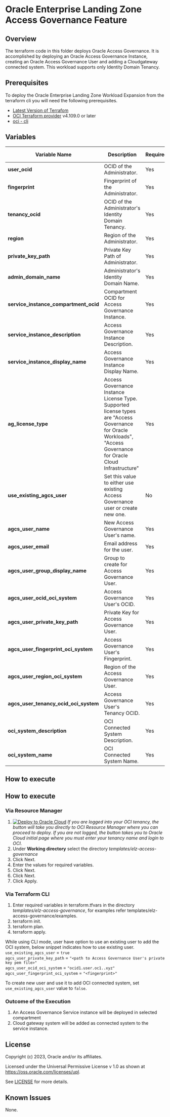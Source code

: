 # Oracle Enterprise Landing Zone Access Governance Feature

## Overview

The terraform code in this folder deploys Oracle Access Governance.  It is accomplished by deploying an Oracle Access Governance Instance, creating an Oracle Access Governance User and adding a Cloudgateway connected system. This workload supports only Identity Domain Tenancy.

## Prerequisites

To deploy the Oracle Enterprise Landing Zone Workload Expansion from the terraform cli you will need the following prerequisites.
- [Latest Version of Terrafom](https://developer.hashicorp.com/terraform/downloads)
- [OCI Terraform provider](https://registry.terraform.io/providers/oracle/oci/latest/docs) v4.109.0 or later
- [oci - cli](https://github.com/oracle/oci-cli)

## Variables
| Variable Name                          | Description                                                                                                                                                         | Required | Default Value |
|----------------------------------------|---------------------------------------------------------------------------------------------------------------------------------------------------------------------|---------|---------------|
| **user_ocid**                          | OCID of the Administrator.                                                                                                                                          | Yes     | None          |
| **fingerprint**                        | Fingerprint of the Administrator.                                                                                                                                   | Yes     | None          |
| **tenancy_ocid**                       | OCID of the Administrator's Identity Domain Tenancy.                                                                                                                | Yes     | None          |
| **region**                             | Region of the Administrator.                                                                                                                                        | Yes     | None          |
| **private_key_path**                   | Private Key Path of Administrator.                                                                                                                                  | Yes     | None          |
| **admin_domain_name**                  | Administrator's Identity Domain Name.                                                                                                                               | Yes     | Default       |
| **service_instance_compartment_ocid**  | Compartment OCID for Access Governance Instance.                                                                                                                    | Yes     | None          |
| **service_instance_description**       | Access Governance Instance Description.                                                                                                                             | Yes     | None          |
| **service_instance_display_name**      | Access Governance Instance Display Name.                                                                                                                            | Yes     | None          |
| **ag_license_type**                    | Access Governance Instance License Type.  Supported license types are "Access Governance for Oracle Workloads", "Access Governance for Oracle Cloud Infrastructure" |Yes      | None          |
| **use_existing_agcs_user**             | Set this value to either use existing Access Governance user or create new one.                                                                                     | No      | false         |
| **agcs_user_name**                     | New Access Governance User's name.                                                                                                                                  | Yes     | None          |
| **agcs_user_email**                    | Email address for the user.                                                                                                                                         | Yes     | None          |
| **agcs_user_group_display_name**       | Group to create for Access Governance User.                                                                                                                         | Yes     | None          |
| **agcs_user_ocid_oci_system**          | Access Governance User's OCID.                                                                                                                                      | Yes     | None          |
| **agcs_user_private_key_path**         | Private Key for Access Governance User.                                                                                                                             | Yes     | None          |
| **agcs_user_fingerprint_oci_system**   | Access Governance User's Fingerprint.                                                                                                                               | Yes     | None          |
| **agcs_user_region_oci_system**        | Region of the Access Governance User.                                                                                                                               | Yes     | None          |
| **agcs_user_tenancy_ocid_oci_system**  | Access Governance User's Tenancy OCID.                                                                                                                              | Yes     | None          |
| **oci_system_description**             | OCI Connected System Description.                                                                                                                                   | Yes     | None          |
| **oci_system_name**                    | OCI Connected System Name.                                                                                                                                          | Yes     | None          |

## How to execute

## How to execute
### Via Resource Manager
1. [![Deploy to Oracle Cloud](https://oci-resourcemanager-plugin.plugins.oci.oraclecloud.com/latest/deploy-to-oracle-cloud.svg)](https://cloud.oracle.com/resourcemanager/stacks/create?zipUrl=https://github.com/oracle-quickstart/oci-landing-zones/releases/tag/v2.2.0)
*If you are logged into your OCI tenancy, the button will take you directly to OCI Resource Manager where you can proceed to deploy. If you are not logged, the button takes you to Oracle Cloud initial page where you must enter your tenancy name and login to OCI.*
2. Under **Working directory** select the directory *templates/elz-access-governance*
3. Click Next.
4. Enter the values for required variables.
5. Click Next.
6. Click Next.
7. Click Apply.

### Via Terraform CLI
1. Enter required variables in terraform.tfvars in the directory *templates/elz-access-governance*, for examples refer templates/elz-access-governance/examples.
2. terraform init.
3. terraform plan.
4. terraform apply.

While using CLI mode, user have option to use an existing user to add the OCI system, below snippet indicates how to use existing user.<br>
`use_existing_agcs_user`            = `true`<br>
`agcs_user_private_key_path`        = `"<path to Access Governance User's private key pem file>"`<br>
`agcs_user_ocid_oci_system`         = `"ocid1.user.oc1..xyz"`<br>
`agcs_user_fingerprint_oci_system`  = `"<fingerprint>"`<br>

To create new user and use it to add OCI connected system, set `use_existing_agcs_user` value to `false`.

### Outcome of the Execution
1. An Access Governance Service instance will be deployed in selected compartment
2. Cloud gateway system will be added as connected system to the service instance.

## License
Copyright (c) 2023, Oracle and/or its affiliates.

Licensed under the Universal Permissive License v 1.0 as shown at https://oss.oracle.com/licenses/upl.

See [LICENSE](../../LICENSE) for more details.

## Known Issues
None.